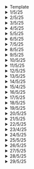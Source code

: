 <details>
  <summary>Template</summary>
  </details>

<details>
  <summary>1/5/25</summary>

  # Key Learnings

  ## Satellite Antenna Search
  - Specs: 433 MHz, gain > 5dB for testing and > 12dB for real launch. Preferably a directional antenna.
  
  ## Operating Systems
  - Exam stuff

  ## Intelligent Transport System
  - Exam stuff
  </details>

<details>
  <summary>2/5/25</summary>

  # Key Learnings
  
  ## College Stuff
  - Learning about SDR
  - OS Exam
  - Intelligent Transport System Exam

  ## DSA in C++
  - Binary Trees 

  ## Game Dev
  - Particle Physics Done

  ## General Discussion
  - How the ultrarich take more loans to avoid taxes?
  - Compound Interest and its power
  </details>

<details>
  <summary>3/5/25</summary>

  # Key Learnings

  ## Game Engine
  - Gravity Simulation of a particle! Added damping forces.

  ## Mini-shell project
  - Learned about fork(), wait() and execvp()
  - [YT](https://youtu.be/O1UOWScmqxg) A great Tutorial!
  </details>

<details>
  <summary>4/5/25</summary>

  # Key Learnings

  ## Mini-shell Project
  - Done with the basic implementation
  - Trying out history command
  - Done with history command
  - Need to try `!<number>` command
  - Additional: Piping (|) and Redirection (> \ >>)

  ## Game Engine
  - Rigid Body Dynamics
  - Soft Body Dynamics

  ## General Discussion
  - Entropy: "It's not impossible, it's improbable". Definitions and meaning of life. It's the statistics which is saying this not physics.
  - ACs and Heat Pumps: How do they work?
  - Intuition of Collision problem and its relation to PI. Video by 3B1B.
  </details>

<details>
  <summary>5/5/25</summary>

  # Key Learnings

  ## MiniShell Project
  - Created a GitHub Repo
  - A basic linux shell is ready!
  - Build instructions and other details are available


  ## 6th-Sem Skill Lab Day-1
  - A Comprehendsive System-Level Design of RFIC Transceivers for Wireless and Radar Applications: An Expert Talk
  - RF System Simulation using MATLAB
  - MATLAB Simulation on Baseband QAM, AWGN, Power Amplifier Constellation Diagram, Saleh Curve Fitting
  - IQI Transmission, Estimation and Correction
  - DAC - ADC clipping
  - Application in automative industry: ADAS (Automatic Driver Assistance System)
  - Keysight ADS Student Licence Version
  - ADS installation
  </details>

<details>
  <summary>6/5/25</summary>

  # Key Learnings

  ## MiniShell Project
  - Complete! A Complete basic linux shell written in C++.
  - Some improvements can be done but, that is for later
  - I need to take some screenshots and screen recordings

  ## C++ Audio Plugin
  - Project Setup is done
  - On my way to create first effect in music

  ## Minor Project 
  - How various drugs behave in microgravity.
  - Parameters that affect: temperature, pressure, O2 levels, CO2 levels, humidity, UV intensity, solvent properties, Gas Composition etc.

  ## 6th Sem Skill Lab Day-2
  - Microwave Amplifer Design, S2P file and Transistor Files
  - Transistor: GAN HEMT: CGH40010, 10W power, upto 4GHz, VDS = 28V and IDS = 200mA
  - Impedance Matching  of circuits using lumped elements, stubs etc.
  - All done on ADS
  - Importance of using less number of elements. Pi network, network based purely on stubs  etc.
  - Choke using inductors. For transistor's gate we give both VDC and VAC. We also use a series capacitor and a shunt inductor with a VDC in series with Inductor. The inductor is connected to the gate of the MESFET.
  - The capacitor block DC components (AC input is given here) and the inductor blocks and AC component from entering the VDC source.
  
  </details>

<details>
  <summary>7/5/25</summary>
 
  # Key Learnings
  
  ## 6th Sem Skill Lab Day-3
  -  LNA Design on Cadence AWR
  </details>

<details>
  <summary>8/5/25</summary>

  # Key Learnings
  ## 6th Sem Skill Lab Day-4
  - Talk on EMI/EMC 
  - Concept of: Radiated Immunity, Radiated Emission, Conducted Immunity, Conducted Emission.
  - DUT, Antenna and Power supply diagrams
  - LISN: Line Impedance Stability Network
  - Source of Noise: It is switching
  - Boost Converters
  - 50% duty cycle square waves are made up of odd harmonics. A duty cycle other than that will induce even harmonics too.
  - Capacitor blocks and DC components, Inductor blocks any AC component.
  - Common Mode and Differential Mode noise.
  - Simulation: PCB parasitics, Noise Source and Cable Effects.
  - Impulse is a wave where all frequencies are present. It is applied to LTI systems to test at which frequencies it best responds!
  </details>

<details>
  <summary>9/5/25</summary>

  # Key Learnings
  ## 6th Sem Skill Lab Day-5
  - RFIC Concepts
  - Design of Low and High Frequency amplifiers using Cadence
  - Simulation of some circuits using Cadence

  ## General Discussion
  - IMF and World Bank: How do they issue loans?
  </details>


<details>
  <summary>10/5/25</summary>

  # Key Learnings

  ## Antenna Lab Expt
  - Microwave Passive Elements
  - Parabolic Antenna Expt: PAIN

  ## General Discussion
  - All Gen-4 and Gen-5 Fighter Jets comparison
  - Defense Sector in India and why isn't it growing. DRDO v/s ISRO

  ## Minor Project
  - Research about drugs: Acetaminophen and Midodrine in space.
  </details>

<details>
  <summary>11/5/25</summary>

  # Key Learnings
  ## Minor Project
  - Made the report

  ## Why the Defense Sector is lagging behind in INDIA?
  - Hierarchy
  - Reservations
  - No private players
  - More imports than exports
  - Indigenous building costs more
  - Not under PMO
  - Most of the budget goes into pensions etc.
  - Need of Merger labs

  ## Antenna
  - Learnt about Polar Graphs

  ## MiniShell Project
  - Uploaded everything to GitHub and LinkedIn
  - Working on Improvements

  ## Space: The new frontier
  - How SpaceX is changing everything and has a great monopoly?

  </details>

<details>
  <summary>12/5/25</summary>

  # Key Learnings

  ## Antenna Theory and Design Phase-1 EL
  - Conformal Antennas and its applications in UAVs and aircraft.
  ## General Discussion
  - Petrol Engines v/s Diesel Engines: composition of fuel, efficiency, flame color, burn residue etc.
  - Petrol is volatile, highly flammable and burns with blue flame. It leaves behind no soot.
  - Diesel is made of heavy hydrocarbons, not volatile, not flammable (easily) and burns with yellow flame. Also, a lot of emissions.
  - Diesel engines are more complex, need more filters (DPF)

  ## Space Frontier
  - Risk of Kessler Syndrome

  ## Dropbox Clone- Hitesh
  - Learned about all the tech stack used: Next.js (ImageKit SDK), Clerk, Neon, Drizzle, Hero UI, Next JS
  - Done with schema and relations in the schema
  - Need to study now
  </details>

<details>
  <summary>13/5/25</summary>

  # Key Learnings
  
  ## Game Development
  - Learned about drag and gravity force generators.
  - Concept of pure virtual functions used in Game dev.
  
  ## Space Frontier
  - Cold traps on Moon and how telescopes could use it to its advantage.
  - Lunar Ring?
  - Molten Regolith Electrolysis.
  - Storing important info deep inside the moon (Off-site). Info like DNA etc.
  - Surface temp of moon ranges from 250F to -200F at equator. At poles, it is -410F.
  
  ## College Stuff
  - Antenna: Some derivations.
  - Optic Fiber: Some derivations.
  - Operating Systems: Paper Discussion
  </details>

<details>
  <summary>14/5/25</summary>

  # Key Learnings
  ## College Stuff
  - Expert Talk on "5G as a part of secure V2X Communication".
  - DCN Lab: VLAN experiment, Dijkstra's Algorithm.

  ## 
  </details>

<details>
  <summary>15/4/25</summary>

  # Key Learnings
  
  ## College Stuff
  - Optic Fiber: Lambertian pattern of a Laser Diode, Coupled Power, Lateral and Transverse Components, Fresnel Reflection Coefft.
  - Inter-Process Communication (IPC): Various Methods, Multi-threaded programming: types of threads, its restrictions on number, how is it different from child process? and its advantages.
  - Intelligent Transport System (ITS): Traffic, smart signalling etc.

  ## RTL-STR
  - Tested the kit which I got
  - Installed SDR#
  - Listened to various FM and AM station broadcasts
  - Looking for new implementation

  ## Minor Project
  - Done with PPT
  - 50 Research Papers collection
  </details>

<details>
  <summary>16/5/25</summary>

  # Key Learnings
  ## Minor Project
  - Done with presentation
  - Learnt about GROMACS and VMD softwares

  ## World Telecom Day
  - 26th annual meet was held at the Dept. Of Electronics and Telecommunication.
  - The Founder and CEO of TechCrafter: Dr. Aloknath De had given a talk on the role of AI in the current 5G network communication systems
  - Why Holograms are not possible in 5G?

  ## What are Tensors?
  - Intuitive sense of tensors

  ## Aircraft Simulators
  - Visual scene that presents itself through a window of aircraft
  - Flight control: attitude, speed and altitude
  - Yaw, pitch and roll and visual cues for them
  - Roll needs a visual horizon. Even a simple white for sky and black for ground helps
  - Yaw can only be achieved with reference to an object
  - At heights less than 1000ft, object details are absolutely necessary
  - Monocular cues to depth and distance: linear perspective, arial perspective, texturing and texture gradients, motion parallax
  - Advantages of large areas: They can provide smooth, seamless imagery across the simulated terrain. Whereas for a small area: repeated loading and unloading of images
  - Scene complexity is defined in terms of no. of polygons
  - Sound: wind, rain and hail striking on windscreen, tire braking and skidding
  - Sound is a very effective alerting stimulus because it doesn't need any orientational input
  - Higher freq. of sound need to be presented at higher decibel level in order to be audible
  - Placement of speakers (localization) becomes very important
  - To Learn: Spatial Audio
  - Stewart platforms used in simulators

  ## What is so special about the Silicon Valley?
  - Misfits and crazy unconventional thinkers
  - They never play safe
  - Right Contrarian
  - They have an idea they believe, but others are skeptical
  - Next big thing always starts out being dismissed as "toy"
  - They try many experiments all at once. They never stop trying to find their "thing"
  - Actually a new Idea is always welcomed with skepticism in India
  - "I will help you now, you can help later" attitude
  - No one wants you to attempt the hard stuff
  - Attitude of risk taking is embedded into their culture
  - "If you aren't failing, you are not innovating enough"
  - India penalizes and hates failures. Failures are permanent here. It kinda leaves a "black mark" on your career
  - Best founders are both marketing and product geniuses

  </details>

<details>
  <summary>17/5/25</summary>

  # Key Learnings

  ## Droply- DropBox Clone
  - Done with database schemas of drizzle
  - Done with migration part
  - Onto schemas of zod
  - Need to study in more detail
  </details>

<details>
  <summary>18/5/25</summary>

  # Key Learnings
  
  ## College stuff
  - Antenna Lab record completion

  ## General Discussion
  - Some psychology tricks.
  - How do you generate multiple income streams?

  ## Physics
  - Thermodynamic laws and carnot engine

  ## Gaming PCs
  - How to build one? 
  - How to choose components?

  ## Nvim
  - Went through kickstart nvim setup once again
  - I have a problem now, I will go through it later

  ## Git
  - Learnt some advanced git commands: checkout, merge, branch, init, log etc.
  </details>

<details>
  <summary>19/5/25</summary>

  # Key Learnings
  
  ## General Discussions
  - Why do companies hire in masses?
  - Do job roles actually give the same tasks that they list on job description?
  - In Hand V/S CTC. What's the reality?

  ## College Stuff
  - Antenna Lab Experiments: Radiation pattern for isotropic antenna systems and different configurations: broadside and end-fire
  </details>

<details>
  <summary>20/5/25</summary>

  # Key Learnings
  
  ## AI for Everyone
  - ANI, Gen AI and AGI
  - Supervised Learning
  - How do LLMs work?
  - Importance of Cleaning up data before feeding it to system
  - ML v/s DS
  - What is Deep Learning / Neural Networks?

  ## General Discussion
  - A tempo type vehicle got stuck in wet mud due to rain at the edge of main road. Many people were pushing it and eventually they did. Is it that tyre can't handle very wet surfaces or what is the problem here? How do you solve the problem in an easier way? Like a simple planck carefully designed for the purpose?
  - Importance of making our CV/Resumes: Certifications, projects, internships, extra-curricular activities and hobbies.
  - Masters Program Abroad: Worth it?

  ## DSA in C++
  - Morris InOrder Traversal
  - Flatten Binary Tree to Linked List Problem

  ## Nvim setup
  - Frustated AF
  - I am done with that!
  - Trying new alternatives
  - Turning back to vim lol
  </details>
<details>
  <summary>21/5/25</summary>

# Key Learnings

## College Stuff
- Creating a child process using fork() function and performing read and write operations between parent and child.

## AI for Everyone
- Staritng an AI project: Workflows for ML and DS projects
- Brainstorming Framework: How can businesses use AI to be more efficient
- Build v/s Buy
- Working with an AI team
- Various AI tools: PyTorch, TensorFlow, HuggingFace, Paddle Paddle, Scikit-Learn, R. Research Publications: Arxiv, Repos: GitHub
- Building AI in your company: Case Studies for Smart Speakers and Self-Driving Cars
- Different Roles for AI: Software Engineer, ML Engineer, ML Researcher, Data Scientist, Data Engineer, AI Product Manager

## General Discussions
- OpenAI's Story
- Qualcomm v/s Arm v/s Apple
- AlexNET and its papers
- Semiconductor Manufacturing plants across the world
- Moving towards 1nm tech
  </details>

<details>
  <summary>22/5/25</summary>

# Key Learnings

## RTL-SDR
- A pain like no other!
- Analyzed different frequencies for various applications
- Analyzed waveform and frequency spectrum for AM, some other wave probably BPSK or QPSK
- Wrote a MATLAB script to visualize the same

## AI for Everyone
- Done with the course.
- Execute Pilot Projects: more important for initial project to succeed rather than be most valuable
- Show traction within 6-12 months
- Who is CAIO? Chief AI Officer looks upon the the in-house AI team which develops solutions for other business units
- Providing AI training for executives, senior business leaders, leaders of divisions and trainees too is very important
- Better Product -> More Users -> More Data -> Better Product and the cycle continues
- Don't be too optimistic or pessimistic about AI. It can't solve everything! At the same time, it can create great impact for very specific applications
- Get some friends to learn about AI
- Start brainstorming projects with them: No project is too small
- Areas of impact: Computer Vision, NLP, Speech, Generative AI, Robotics, General ML, Unsupervised Learning, Transfer Learning, Reinforcement Learning, GAN, Knowledge graphs
- Limitations of AI: Biases, perfomance issues, adversarial attacks, deepfakes etc.
  </details>
<details>
  <summary>23/4/25</summary>

# Key Learnings

## Operating Systems
- Critical Selection Problem
- Mutual Exclusion, Progress and Bounded Waiting
- Solutions to Critical Selection Problem: Peterson's solution, Lock (Hardware Solution)

## Antenna
- Types of feeding: Corporate Feed, Inline Series Feed, Feed for Shaped Beam Pattern Arrays, Multilayer Feed Network
- Why do side lobes occur?

## Data Communication and Networking
- Whatever

## AI/ML
- How I use LLMs by Andrej Karpathy
- ChatGPT and under the hood

## HAM Club Stuff
- Again tested the RTL-SDR dongle
- Tested some more plugins
- Revisiting some old concepts like analog and digital modulation
  </details>
<details>
  <summary>24/5/25</summary>

# Key Learnings

## HAM Club WorkShop
- Conducted the SDR + MATLAB Workshop
- I conducted the MATLAB session (theory)
- Taught Modulation Schemes: Both analog and digital
- Made participants implement digital modulation techniques in Matlab Simulink
- There was a Hands-on RTL-SDR session and I was the Project Lead. I was in charge
- Participants were given the RTL-SDR dongles to recieve various FM and AM signals
- The SDR which was used: SDR#
- The recorded FM signal was visualized using Universal Hacking Radio
- I learnt more about Monopole antennas using coaxial cable
- We can build a TV antenna! This is a project for later.
- I learnt about Hacking Cars and stuff using HackRF
  </details>

<details>
  <summary>25/5/25</summary>

# Key Learnings

## Minor Project
- Made a review paper on all the research papers which I collected so far.

## AI/ML
- Different tools like: Uploaded documents, python interpreter etc.
- Cursor AI

## General Discussion
- Solving the Bike's Battery drain problem. Turns out it was the bluetooth module. So, I threw it. Even after you turn off the bike, it is "ON" and it charges thereby draining the battery way too much that you can't start it the next day. So, hopefully this solves the problem.
- What is IRR percentage (return)?
- How does the machezilla (SpaceX)  work?

## Dropbox Clone
- Sign up schema and Sign in schema done!
- Added some UI elements using HeroUI.
  </details>
 
<details>
  <summary>26/5/25</summary>

  # Key Learnings

## Machine Learning
- Started off with python
- Learnt the basics of syntax till strings
- Solved some number problems
- How to actually learn python fast? Do more projects and deploy them!

## Antenna Lab
- Microstrip patch antenna experiment
  </details>
<details>
  <summary>27/5/25</summary>

# Key Learnings

## Python
- More programs on patterns and strings

## AI Bubble?
- AI paradox: If we all get replaced by AI, who will buy companies' products?

## College Stuff
- DCN Lab shit
- Antenna: Beam forming antennas
- DCN: Whatever
- OS: Process Synchronization, Semophores, Property inversion
- OFC: Equilibrium NA, Lensing Scheme for Coupling Improvement, Non-imaging microsphere, Fiber Splicing, V-Groove splicing, Elastic-Tube Splicing
  </details>

<details>
  <summary>28/5/25</summary>

# Key Learnings

## General Discussion
- Why do companies hire so many people?
- AI paradox
- New ideas for Hackathon
- Ideas for a new Club

## AI/ML
- Revised previous stuff
- Revised python again
- Practised more programs in python: functions, lists and strings

## College Stuff
- OFC: Optic fiber connectors and their advantages, Butt type connector, Expanded Beam Connector, LC MC miniature unit
- Antenna: N-element smart antenna, beamforming network
- DCN: Whatever
  </details>

<details>
  <summary>29/5/25</summary>

# Key Learnings

## General Discussion
- Where does E-waste end up? How is it re-used? If it can't be re-used, how is it recycled?
- What is the true cost of mining? Case Study: Lithium sites in Chile, Bolivia and Argentina.
- Full Bike Servicing in Home itself.
- How does Lithium batteries work?

## College Stuff

### Optic Fiber Communication
- Photodetectors: Senses luminescent power falling upon it and converts variation in optical power into electric current.
- PIN photodiode current: Diagram, power equations, efficiency etc.

### Intelligent Transport System
- Huh, obvious and boring stuff

## DSA in C++
- Binary Search trees: two programs

## Profile Enhancement
- Upgraded my GitHub README, added skills like python, interests in AI and ML etc.
  </details>
